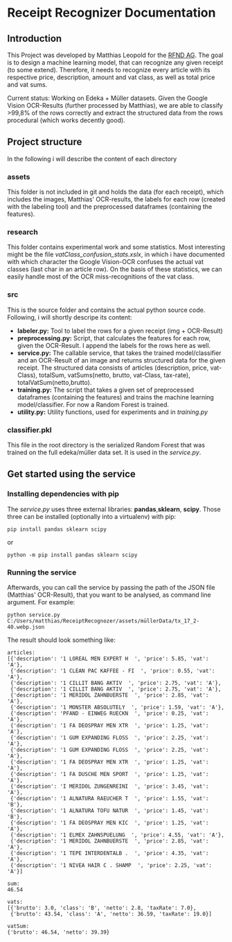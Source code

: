 # Receipt Recognizer Documentation
## Introduction
This Project was developed by Matthias Leopold for the [RFND AG](http://rfnd.com/).
The goal is to design a machine learning model, that can recognize any given receipt (to some extend). Therefore, it needs to recognize every article with its respective price, description, amount and vat class, as well as total price and vat sums.

Current status: Working on Edeka + Müller datasets. Given the Google Vision OCR-Results (further processed by Matthias), we are able to classify >99,8% of the rows correctly and extract the structured data from the rows procedural (which works decently good).

## Project structure
In the following i will describe the content of each directory
### assets
This folder is not included in git and holds the data (for each receipt), which includes the images, Matthias' OCR-results, the labels for each row (created with the labeling tool) and the preprocessed dataframes (containing the features).
### research
This folder contains experimental work and some statistics. Most interesting might be the file *vatClass_confusion_stats.xslx*, in which i have documented with which character the Google Vision-OCR confuses the actual vat classes (last char in an article row). On the basis of these statistics, we can easily handle most of the OCR miss-recognitions of the vat class.
### src
This is the source folder and contains the actual python source code. Following, i will shortly descripe its content:
* **labeler.py:** Tool to label the rows for a given receipt (img + OCR-Result)
* **preprocessing.py:** Script, that calculates the features for each row, given the OCR-Result. I append the labels for the rows here as well.
* **service.py:** The callable service, that takes the trained model/classifier and an OCR-Result of an image and returns structured data for the given receipt. The structured data consists of articles (description, price, vat-Class), totalSum, vatSums(netto, brutto, vat-Class, tax-rate), totalVatSum(netto,brutto).
* **training.py:** The script that takes a given set of preprocessed dataframes (containing the features) and trains the machine learning model/classifier. For now a Random Forest is trained.
* **utility.py:** Utility functions, used for experiments and in *training.py*
### classifier.pkl
This file in the root directory is the serialized Random Forest that was trained on the full edeka/müller data set. It is used in the *service.py*.

## Get started using the service
### Installing dependencies with pip
The *service.py* uses three external libraries: **pandas**,**sklearn**, **scipy**. Those three can be installed (optionally into a virtualenv) with pip:
```
pip install pandas sklearn scipy
```
or
```
python -m pip install pandas sklearn scipy
```

### Running the service
Afterwards, you can call the service by passing the path of the JSON file (Matthias' OCR-Result), that you want to be analysed, as command line argument. For example:
```
python service.py C:/Users/matthias/ReceiptRecognozer/assets/müllerData/tx_17_2-40.webp.json
```
The result should look something like:
```
articles:
[{'description': '1 LOREAL MEN EXPERT H  ', 'price': 5.85, 'vat': 'A'},
 {'description': '1 CLEAN PAC KAFFEE - FI  ', 'price': 0.55, 'vat': 'A'},
 {'description': '1 CILLIT BANG AKTIV  ', 'price': 2.75, 'vat': 'A'},
 {'description': '1 CILLIT BANG AKTIV  ', 'price': 2.75, 'vat': 'A'},
 {'description': '1 MERIDOL ZAHNBUERSTE  ', 'price': 2.85, 'vat': 'A'},
 {'description': '1 MONSTER ABSOLUTELY  ', 'price': 1.59, 'vat': 'A'},
 {'description': 'PFAND - EINWEG RUECKN  ', 'price': 0.25, 'vat': 'A'},
 {'description': '1 FA DEOSPRAY MEN XTR  ', 'price': 1.25, 'vat': 'A'},
 {'description': '1 GUM EXPANDING FLOSS  ', 'price': 2.25, 'vat': 'A'},
 {'description': '1 GUM EXPANDING FLOSS  ', 'price': 2.25, 'vat': 'A'},
 {'description': '1 FA DEOSPRAY MEN XTR  ', 'price': 1.25, 'vat': 'A'},
 {'description': '1 FA DUSCHE MEN SPORT  ', 'price': 1.25, 'vat': 'A'},
 {'description': 'I MERIDOL ZUNGENREINI  ', 'price': 3.45, 'vat': 'A'},
 {'description': '1 ALNATURA RAEUCHER T  ', 'price': 1.55, 'vat': 'B'},
 {'description': '1 ALNATURA TOFU NATUR  ', 'price': 1.45, 'vat': 'B'},
 {'description': '1 FA DEOSPRAY MEN KIC  ', 'price': 1.25, 'vat': 'A'},
 {'description': '1 ELMEX ZAHNSPUELUNG  ', 'price': 4.55, 'vat': 'A'},
 {'description': '1 MERIDOL ZAHNBUERSTE  ', 'price': 2.85, 'vat': 'A'},
 {'description': '1 TEPE INTERDENTALB .  ', 'price': 4.35, 'vat': 'A'},
 {'description': '1 NIVEA HAIR C . SHAMP  ', 'price': 2.25, 'vat': 'A'}]

sum:
46.54

vats:
[{'brutto': 3.0, 'class': 'B', 'netto': 2.8, 'taxRate': 7.0},
 {'brutto': 43.54, 'class': 'A', 'netto': 36.59, 'taxRate': 19.0}]

vatSum:
{'brutto': 46.54, 'netto': 39.39}
```

